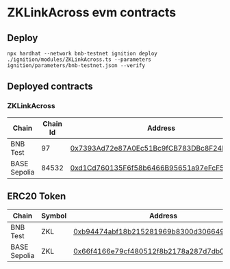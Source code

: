 # ZKLinkAcross evm contracts

## Deploy

```shell
npx hardhat --network bnb-testnet ignition deploy ./ignition/modules/ZKLinkAcross.ts --parameters ignition/parameters/bnb-testnet.json --verify
```

## Deployed contracts

### ZKLinkAcross

| Chain        | Chain Id | Address                                                      |
| ------------ | -------- | ------------------------------------------------------------ |
| BNB Test     | 97       | [0x7393Ad72e87A0Ec51Bc9fCB783DBc8F24FE63847](https://testnet.bscscan.com/address/0x7393Ad72e87A0Ec51Bc9fCB783DBc8F24FE63847) |
| BASE Sepolia | 84532    | [0xd1Cd760135F6f58b6466B95651a97eFcF52Ab2C3](https://sepolia.basescan.org/address/0xd1Cd760135F6f58b6466B95651a97eFcF52Ab2C3) |

## ERC20 Token

| Chain        | Symbol | Address                                                      |
| ------------ | ------ | ------------------------------------------------------------ |
| BNB Test     | ZKL    | [0xb94474abf18b215281969b8300d3066497f5024d](https://testnet.bscscan.com/address/0xb94474abf18b215281969b8300d3066497f5024d) |
| BASE Sepolia | ZKL    | [0x66f4166e79cf480512f8b2178a287d7db0a71efd](https://sepolia.basescan.org/address/0x66f4166e79cf480512f8b2178a287d7db0a71efd) |

